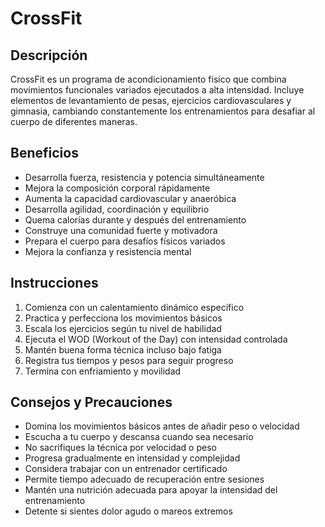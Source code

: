 # CrossFit

## Descripción

CrossFit es un programa de acondicionamiento físico que combina movimientos funcionales variados ejecutados a alta intensidad. Incluye elementos de levantamiento de pesas, ejercicios cardiovasculares y gimnasia, cambiando constantemente los entrenamientos para desafiar al cuerpo de diferentes maneras.

## Beneficios

- Desarrolla fuerza, resistencia y potencia simultáneamente
- Mejora la composición corporal rápidamente
- Aumenta la capacidad cardiovascular y anaeróbica
- Desarrolla agilidad, coordinación y equilibrio
- Quema calorías durante y después del entrenamiento
- Construye una comunidad fuerte y motivadora
- Prepara el cuerpo para desafíos físicos variados
- Mejora la confianza y resistencia mental

## Instrucciones

1. Comienza con un calentamiento dinámico específico
2. Practica y perfecciona los movimientos básicos
3. Escala los ejercicios según tu nivel de habilidad
4. Ejecuta el WOD (Workout of the Day) con intensidad controlada
5. Mantén buena forma técnica incluso bajo fatiga
6. Registra tus tiempos y pesos para seguir progreso
7. Termina con enfriamiento y movilidad

## Consejos y Precauciones

- Domina los movimientos básicos antes de añadir peso o velocidad
- Escucha a tu cuerpo y descansa cuando sea necesario
- No sacrifiques la técnica por velocidad o peso
- Progresa gradualmente en intensidad y complejidad
- Considera trabajar con un entrenador certificado
- Permite tiempo adecuado de recuperación entre sesiones
- Mantén una nutrición adecuada para apoyar la intensidad del entrenamiento
- Detente si sientes dolor agudo o mareos extremos